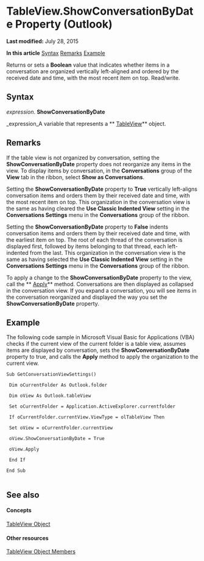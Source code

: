 
# TableView.ShowConversationByDate Property (Outlook)

 **Last modified:** July 28, 2015

 **In this article**
 [Syntax](#sectionSection0)
 [Remarks](#sectionSection1)
 [Example](#sectionSection2)


Returns or sets a  **Boolean** value that indicates whether items in a conversation are organized vertically left-aligned and ordered by the received date and time, with the most recent item on top. Read/write.


## Syntax
<a name="sectionSection0"> </a>

 _expression_. **ShowConversationByDate**

 _expression_A variable that represents a  ** [TableView](026e27f8-1655-060d-e8cc-87eaaf4f1510.md)** object.


## Remarks
<a name="sectionSection1"> </a>



If the table view is not organized by conversation, setting the  **ShowConversationByDate** property does not reorganize any items in the view. To display items by conversation, in the **Conversations** group of the **View** tab in the ribbon, select **Show as Conversations**.

Setting the  **ShowConversationByDate** property to **True** vertically left-aligns conversation items and orders them by their received date and time, with the most recent item on top. This organization in the conversation view is the same as having cleared the **Use Classic Indented View** setting in the **Conversations Settings** menu in the **Conversations** group of the ribbon.

Setting the  **ShowConversationByDate** property to **False** indents conversation items and orders them by their received date and time, with the earliest item on top. The root of each thread of the conversation is displayed first, followed by items belonging to that thread, each left-indented from the last. This organization in the conversation view is the same as having selected the **Use Classic Indented View** setting in the **Conversations Settings** menu in the **Conversations** group of the ribbon.

To apply a change to the  **ShowConversationByDate** property to the view, call the ** [Apply](c3855dee-c86b-a618-ba3e-968cca87e0e1.md)** method. Conversations are then displayed as collapsed in the conversation view. If you expand a conversation, you will see items in the conversation reorganized and displayed the way you set the **ShowConversationByDate** property.


## Example
<a name="sectionSection2"> </a>

The following code sample in Microsoft Visual Basic for Applications (VBA) checks if the current view of the current folder is a table view, assumes items are displayed by conversation, sets the  **ShowConversationByDate** property to true, and calls the **Apply** method to apply the organization to the current view.


```
Sub GetConversationViewSettings() 
 
 Dim oCurrentFolder As Outlook.folder 
 
 Dim oView As Outlook.tableView 
 
 Set oCurrentFolder = Application.ActiveExplorer.currentfolder 
 
 If oCurrentFolder.currentView.ViewType = olTableView Then 
 
 Set oView = oCurrentFolder.currentView 
 
 oView.ShowConversationByDate = True 
 
 oView.Apply 
 
 End If 
 
End Sub 
 

```


## See also
<a name="sectionSection2"> </a>


#### Concepts


 [TableView Object](026e27f8-1655-060d-e8cc-87eaaf4f1510.md)
#### Other resources


 [TableView Object Members](2cc17ec6-12cf-d335-9370-d3922b45510e.md)
